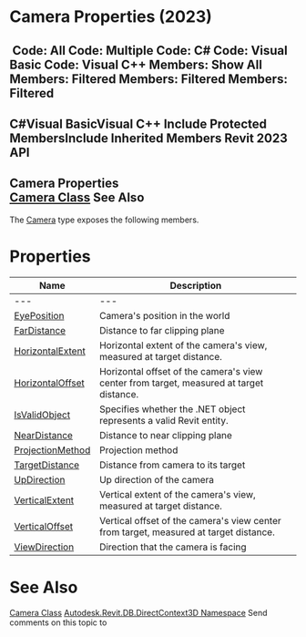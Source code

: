 # Camera Properties (2023)

﻿
 Code: All Code: Multiple Code: C# Code: Visual Basic Code: Visual C++  Members: Show All Members: Filtered Members: Filtered Members: Filtered   
---  
C#Visual BasicVisual C++
Include Protected MembersInclude Inherited Members
Revit 2023 API  
---  
Camera Properties  
[Camera Class](7dc3bf8e-227d-376a-a6fd-bf172a7c5714.md "Camera Class") See Also  
---  
The [Camera](7dc3bf8e-227d-376a-a6fd-bf172a7c5714.md "Camera Class") type exposes the following members.
# Properties
| Name | Description |
| --- | --- |
| --- | --- | --- |
| [EyePosition](9c936ff2-5f8f-67c9-d6d6-a812bd281289.md "EyePosition Property") | Camera's position in the world |
| [FarDistance](3126882b-4f3b-e39a-5f0a-e0977b240567.md "FarDistance Property") | Distance to far clipping plane |
| [HorizontalExtent](0fe649b8-ea43-2e8f-65e2-5b7bb12a2ff2.md "HorizontalExtent Property") | Horizontal extent of the camera's view, measured at target distance. |
| [HorizontalOffset](a8acbc57-e0dd-2eba-7b3f-8c09ed08fc1c.md "HorizontalOffset Property") | Horizontal offset of the camera's view center from target, measured at target distance. |
| [IsValidObject](0ec6f5ea-a720-2188-07a8-3f7437e3e8fe.md "IsValidObject Property") | Specifies whether the .NET object represents a valid Revit entity. |
| [NearDistance](3855ba19-2bbe-8d4e-cb40-18d406937d6b.md "NearDistance Property") | Distance to near clipping plane |
| [ProjectionMethod](7ef444fb-891e-7100-f702-ba5d09d4a607.md "ProjectionMethod Property") | Projection method |
| [TargetDistance](117eb5fa-ef4b-cf08-ff5b-d8b0b2abb6be.md "TargetDistance Property") | Distance from camera to its target |
| [UpDirection](4bfed310-45bd-aeed-23ed-c49098809d2a.md "UpDirection Property") | Up direction of the camera |
| [VerticalExtent](66010980-e3e8-a408-8054-de8faaa6f142.md "VerticalExtent Property") | Vertical extent of the camera's view, measured at target distance. |
| [VerticalOffset](fe847d33-a2bc-7564-df22-1d325a62eab0.md "VerticalOffset Property") | Vertical offset of the camera's view center from target, measured at target distance. |
| [ViewDirection](d0770725-ebf6-25e8-25c6-fca07fb1516c.md "ViewDirection Property") | Direction that the camera is facing |

# See Also
[Camera Class](7dc3bf8e-227d-376a-a6fd-bf172a7c5714.md "Camera Class")
[Autodesk.Revit.DB.DirectContext3D Namespace](f4ba10f0-55ea-5344-173b-688405391794.md "Autodesk.Revit.DB.DirectContext3D Namespace")
Send comments on this topic to 